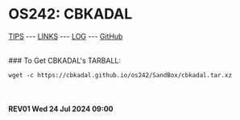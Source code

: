 ---
---

# OS242: CBKADAL

[TIPS](TIPS/) --- [LINKS](LINKS/) --- [LOG](TXT/mylog.txt) --- [GitHub](https://github.com/cbkadal/os242/)

<br>
### To Get CBKADAL's TARBALL:

```
wget -c https://cbkadal.github.io/os242/SandBox/cbkadal.tar.xz

```

<br><b>
#### REV01 Wed 24 Jul 2024 09:00
<br>
